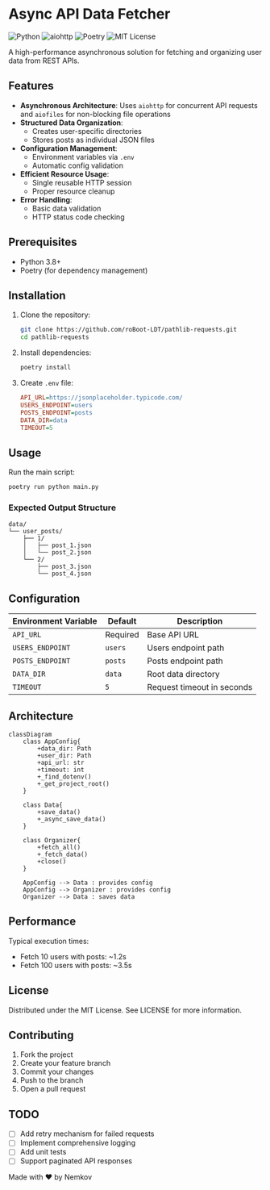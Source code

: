 # Async API Data Fetcher

![Python](https://img.shields.io/badge/python-3.8%2B-blue)
![aiohttp](https://img.shields.io/badge/aiohttp-3.8%2B-green)
![Poetry](https://img.shields.io/badge/packaging-poetry-ff69b4)
![MIT License](https://img.shields.io/badge/license-MIT-blue)

A high-performance asynchronous solution for fetching and organizing user data from REST APIs.

## Features

- **Asynchronous Architecture**: Uses `aiohttp` for concurrent API requests and `aiofiles` for non-blocking file operations
- **Structured Data Organization**:
  - Creates user-specific directories
  - Stores posts as individual JSON files
- **Configuration Management**:
  - Environment variables via `.env`
  - Automatic config validation
- **Efficient Resource Usage**:
  - Single reusable HTTP session
  - Proper resource cleanup
- **Error Handling**:
  - Basic data validation
  - HTTP status code checking

## Prerequisites

- Python 3.8+
- Poetry (for dependency management)

## Installation

1. Clone the repository:
   ```bash
   git clone https://github.com/roBoot-LDT/pathlib-requests.git
   cd pathlib-requests
   ```

2. Install dependencies:
   ```bash
   poetry install
   ```

3. Create `.env` file:
   ```ini
   API_URL=https://jsonplaceholder.typicode.com/
   USERS_ENDPOINT=users
   POSTS_ENDPOINT=posts
   DATA_DIR=data
   TIMEOUT=5
   ```

## Usage

Run the main script:
```bash
poetry run python main.py
```

### Expected Output Structure
```
data/
└── user_posts/
    ├── 1/
    │   ├── post_1.json
    │   └── post_2.json
    └── 2/
        ├── post_3.json
        └── post_4.json
```

## Configuration

| Environment Variable | Default | Description |
|----------------------|---------|-------------|
| `API_URL` | Required | Base API URL |
| `USERS_ENDPOINT` | `users` | Users endpoint path |
| `POSTS_ENDPOINT` | `posts` | Posts endpoint path |
| `DATA_DIR` | `data` | Root data directory |
| `TIMEOUT` | `5` | Request timeout in seconds |

## Architecture

```mermaid
classDiagram
    class AppConfig{
        +data_dir: Path
        +user_dir: Path
        +api_url: str
        +timeout: int
        +_find_dotenv()
        +_get_project_root()
    }
    
    class Data{
        +save_data()
        +_async_save_data()
    }
    
    class Organizer{
        +fetch_all()
        +_fetch_data()
        +close()
    }
    
    AppConfig --> Data : provides config
    AppConfig --> Organizer : provides config
    Organizer --> Data : saves data
```

## Performance

Typical execution times:
- Fetch 10 users with posts: ~1.2s
- Fetch 100 users with posts: ~3.5s

## License

Distributed under the MIT License. See LICENSE for more information.

## Contributing

1. Fork the project
2. Create your feature branch
3. Commit your changes
4. Push to the branch
5. Open a pull request

## TODO

- [ ] Add retry mechanism for failed requests
- [ ] Implement comprehensive logging
- [ ] Add unit tests
- [ ] Support paginated API responses

Made with ❤️ by Nemkov